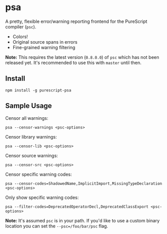 psa
===

A pretty, flexible error/warning reporting frontend for the PureScript compiler
(`psc`).

* Colors!
* Original source spans in errors
* Fine-grained warning filtering

**Note:** This requires the latest version (`0.8.0.0`) of `psc` which has not
been released yet. It's recommended to use this with `master` until then.

Install
-------

```
npm install -g purescript-psa
```

Sample Usage
------------

Censor all warnings:
```
psa --censor-warnings <psc-options>
```

Censor library warnings:
```
psa --censor-lib <psc-options>
```

Censor source warnings:
```
psa --censor-src <psc-options>
```

Censor specific warning codes:
```
psa --censor-codes=ShadowedName,ImplicitImport,MissingTypeDeclaration <psc-options>
```

Only show specific warning codes:
```
psa --filter-codes=DeprecatedOperatorDecl,DeprecatedClassExport <psc-options>
```

**Note:** It's assumed `psc` is in your path. If you'd like to use a custom
binary location you can set the `--psc=/foo/bar/psc` flag.
